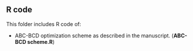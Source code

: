 ## R code ##

This folder includes R code of:

* ABC-BCD optimization scheme as described in the manuscript. (**ABC-BCD scheme.R**)


